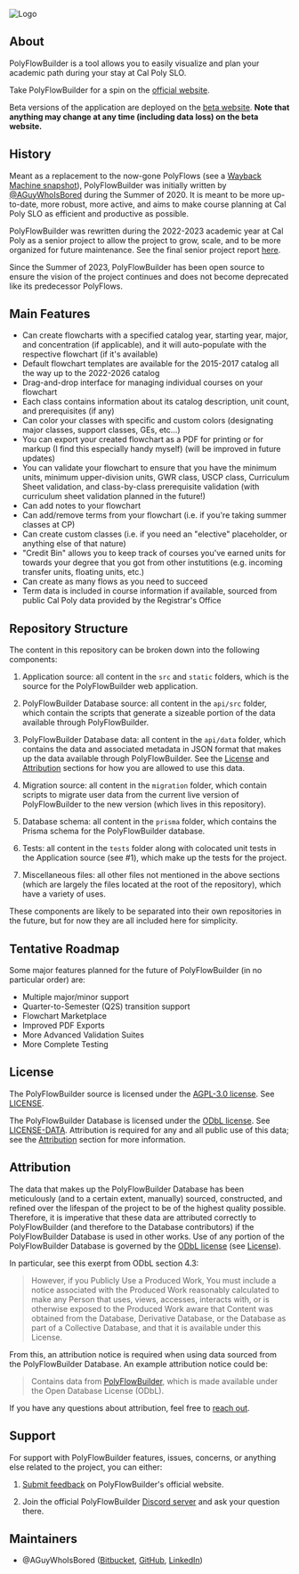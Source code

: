![Logo](https://polyflowbuilder.duncanapple.io/assets/logo.png)

## About

PolyFlowBuilder is a tool allows you to easily visualize and plan your academic path during your stay at Cal Poly SLO.

Take PolyFlowBuilder for a spin on the [official website](https://polyflowbuilder.duncanapple.io).

Beta versions of the application are deployed on the [beta website](https://beta.polyflowbuilder.duncanapple.io). **Note that anything may change at any time (including data loss) on the beta website.**

## History

Meant as a replacement to the now-gone PolyFlows (see a [Wayback Machine snapshot](https://web.archive.org/web/20191017041519/http://polyflows.com/)), PolyFlowBuilder was initially written by [@AGuyWhoIsBored](#maintainers) during the Summer of 2020. It is meant to be more up-to-date, more robust, more active, and aims to make course planning at Cal Poly SLO as efficient and productive as possible.

PolyFlowBuilder was rewritten during the 2022-2023 academic year at Cal Poly as a senior project to allow the project to grow, scale, and to be more organized for future maintenance. See the final senior project report [here](https://www.dropbox.com/scl/fi/jlxaqddehsy94283eaipo/Applegarth-CPE-Senior-Project-Final-Report.pdf?rlkey=5nakk1ebdzpauv2zbtlppsocq&dl=0).

Since the Summer of 2023, PolyFlowBuilder has been open source to ensure the vision of the project continues and does not become deprecated like its predecessor PolyFlows.

## Main Features

- Can create flowcharts with a specified catalog year, starting year, major, and concentration (if applicable), and it will auto-populate with the respective flowchart (if it's available)
- Default flowchart templates are available for the 2015-2017 catalog all the way up to the 2022-2026 catalog
- Drag-and-drop interface for managing individual courses on your flowchart
- Each class contains information about its catalog description, unit count, and prerequisites (if any)
- Can color your classes with specific and custom colors (designating major classes, support classes, GEs, etc...)
- You can export your created flowchart as a PDF for printing or for markup (I find this especially handy myself) (will be improved in future updates)
- You can validate your flowchart to ensure that you have the minimum units, minimum upper-division units, GWR class, USCP class, Curriculum Sheet validation, and class-by-class prerequisite validation (with curriculum sheet validation planned in the future!)
- Can add notes to your flowchart
- Can add/remove terms from your flowchart (i.e. if you're taking summer classes at CP)
- Can create custom classes (i.e. if you need an "elective" placeholder, or anything else of that nature)
- "Credit Bin" allows you to keep track of courses you've earned units for towards your degree that you got from other instutitions (e.g. incoming transfer units, floating units, etc.)
- Can create as many flows as you need to succeed
- Term data is included in course information if available, sourced from public Cal Poly data provided by the Registrar's Office

## Repository Structure

The content in this repository can be broken down into the following components:

1. Application source: all content in the `src` and `static` folders, which is the source for the PolyFlowBuilder web application.

2. PolyFlowBuilder Database source: all content in the `api/src` folder, which contain the scripts that generate a sizeable portion of the data available through PolyFlowBuilder.

3. PolyFlowBuilder Database data: all content in the `api/data` folder, which contains the data and associated metadata in JSON format that makes up the data available through PolyFlowBuilder. See the [License](#license) and [Attribution](#attribution) sections for how you are allowed to use this data.

4. Migration source: all content in the `migration` folder, which contain scripts to migrate user data from the current live version of PolyFlowBuilder to the new version (which lives in this repository).

5. Database schema: all content in the `prisma` folder, which contains the Prisma schema for the PolyFlowBuilder database.

6. Tests: all content in the `tests` folder along with colocated unit tests in the Application source (see #1), which make up the tests for the project.

7. Miscellaneous files: all other files not mentioned in the above sections (which are largely the files located at the root of the repository), which have a variety of uses.

These components are likely to be separated into their own repositories in the future, but for now they are all included here for simplicity.

## Tentative Roadmap

Some major features planned for the future of PolyFlowBuilder (in no particular order) are:

- Multiple major/minor support
- Quarter-to-Semester (Q2S) transition support
- Flowchart Marketplace
- Improved PDF Exports
- More Advanced Validation Suites
- More Complete Testing

## License

The PolyFlowBuilder source is licensed under the [AGPL-3.0 license](https://choosealicense.com/licenses/agpl-3.0/). See [LICENSE](https://github.com/polyflowbuilder/polyflowbuilder/blob/main/LICENSE).

The PolyFlowBuilder Database is licensed under the [ODbL license](https://choosealicense.com/licenses/odbl-1.0/). See [LICENSE-DATA](https://github.com/polyflowbuilder/polyflowbuilder/blob/main/LICENSE-DATA). Attribution is required for any and all public use of this data; see the [Attribution](#attribution) section for more information.

## Attribution

The data that makes up the PolyFlowBuilder Database has been meticulously (and to a certain extent, manually) sourced, constructed, and refined over the lifespan of the project to be of the highest quality possible. Therefore, it is imperative that these data are attributed correctly to PolyFlowBuilder (and therefore to the Database contributors) if the PolyFlowBuilder Database is used in other works. Use of any portion of the PolyFlowBuilder Database is governed by the [ODbL license](https://choosealicense.com/licenses/odbl-1.0/) (see [License](#license)).

In particular, see this exerpt from ODbL section 4.3:

> However, if you Publicly Use a Produced Work, You must include a notice associated with
> the Produced Work reasonably calculated to make any Person that uses,
> views, accesses, interacts with, or is otherwise exposed to the Produced
> Work aware that Content was obtained from the Database, Derivative
> Database, or the Database as part of a Collective Database, and that it
> is available under this License.

From this, an attribution notice is required when using data sourced from the PolyFlowBuilder Database. An example attribution notice could be:

> Contains data from [PolyFlowBuilder](https://github.com/polyflowbuilder/polyflowbuilder), which is made available under the Open Database License (ODbL).

If you have any questions about attribution, feel free to [reach out](#support).

## Support

For support with PolyFlowBuilder features, issues, concerns, or anything else related to the project, you can either:

1. [Submit feedback](https://polyflowbuilder.duncanapple.io/feedback) on PolyFlowBuilder's official website.

2. Join the official PolyFlowBuilder [Discord server](https://discord.gg/xCadnCRC9f) and ask your question there.

## Maintainers

- @AGuyWhoIsBored ([Bitbucket](https://bitbucket.org/AGuyWhoIsBored), [GitHub](https://github.com/AGuyWhoIsBored), [LinkedIn](https://linkedin.com/in/dapplegarth))
